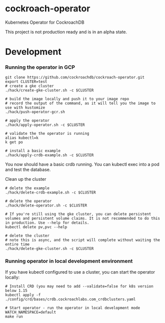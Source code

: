 # cockroach-operator
Kubernetes Operator for CockroachDB

This project is not production ready and is in an alpha state.

# Development


### Running the operator in GCP

```
git clone https://github.com/cockroachdb/cockroach-operator.git
export CLUSTER=test
# create a gke cluster
./hack/create-gke-cluster.sh -c $CLUSTER

# build the image locally and push it to your image repo
# record the output of the command, as it will tell you the image to use with kustomize
./hack/push-operator-gcr.sh

# apply the operator
./hack/apply-operator.sh -c $CLUSTER

# validate the the operator is running
alias kubectl=k
k get po

# install a basic example
./hack/apply-crdb-example.sh -c $CLUSTER
```
You now should have a basic crdb running. You can kubectl exec into a pod and test the database.

Clean up the cluster

```
# delete the example
./hack/delete-crdb-example.sh -c $CLUSTER

# delete the operator
./hack/delete-operator.sh -c $CLUSTER

# If you're still using the gke cluster, you can delete persistent volumes and persistent volume claims. It is not recommended to do this in production. Use --help for details.
kubectl delete pv,pvc --help

# delete the cluster
# note this is async, and the script will complete without waiting the entire time
./hack/delete-gke-cluster.sh -c $CLUSTER
```

### Running operator in local development environment

If you have kubectl configured to use a cluster, you can start the operator locally:

```
# Install CRD (you may need to add --validate=false for k8s version below 1.15
kubectl apply -f ./config/crd/bases/crdb.cockroachlabs.com_crdbclusters.yaml

# Start operator - run the operator in local development mode
WATCH_NAMESPACE=default
make run
```
